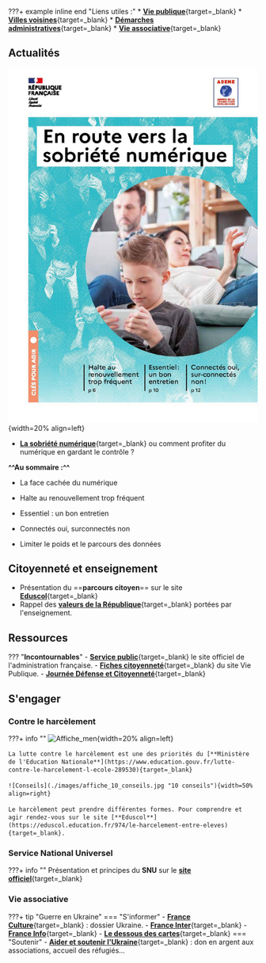 ???+ example inline end "Liens utiles :"
    * [**Vie publique**](https://www.vie-publique.fr/){target=_blank}
    * [**Villes voisines**](https://demarchesadministratives.fr/cio-information-orientation/morlaix-29600){target=_blank}
    * [**Démarches administratives**](https://demarchesadministratives.fr/demarches/categorie/formation-recherche-demploi/etudier-en-france){target=_blank}
    * [**Vie associative**](https://www.ville.morlaix.fr/VIVRE-A-MORLAIX/Vie-associative){target=_blank}
    
## Actualités

![Sobriété_numérique](./images/guide-en-route-vers-sobriete-numerique-page-001.jpg "Affiche_sobriete"){width=20% align=left}


* [**La sobriété numérique**](./pdf/guide-en-route-vers-sobriete-numerique.pdf){target=_blank} ou comment profiter du numérique en gardant le contrôle ? 

**^^Au sommaire :^^** 
    
* La face cachée du numérique 
    
* Halte au renouvellement trop fréquent 
    
* Essentiel : un bon entretien

* Connectés oui, surconnectés non

* Limiter le poids et le parcours des données



## Citoyenneté et enseignement
- Présentation du ==**parcours citoyen**== sur le site [**Eduscol**](https://www.education.gouv.fr/le-parcours-citoyen-5993){target=_blank}
- Rappel des [**valeurs de la République**](https://www.reseau-canope.fr/valeurs-de-la-republique.html){target=_blank} portées par l'enseignement.         

## Ressources

??? "**Incontournables**"
    - [**Service public**](https://www.service-public.fr/){target=_blank} le site officiel de l'administration française.
    - [**Fiches citoyenneté**](https://www.vie-publique.fr/fiches/citoyennete){target=_blank} du site Vie Publique.
    - [**Journée Défense et Citoyenneté**](https://presaje.sga.defense.gouv.fr/){target=_blank}




## S'engager

### Contre le harcèlement

???+ info ""
    ![Affiche_men](./images/affiche_harcèlement.jpg "Affiche_harcèlement"){width=20% align=left}

    La lutte contre le harcèlement est une des priorités du [**Ministère de l'Education Nationale**](https://www.education.gouv.fr/lutte-contre-le-harcelement-l-ecole-289530){target=_blank}

    ![Conseils](./images/affiche_10_conseils.jpg "10 conseils"){width=50% align=right}

    Le harcèlement peut prendre différentes formes. Pour comprendre et agir rendez-vous sur le site [**Eduscol**](https://eduscol.education.fr/974/le-harcelement-entre-eleves){target=_blank}.



### Service National Universel

???+ info ""
    Présentation et principes du **SNU** sur le [**site officiel**](https://www.snu.gouv.fr/){target=_blank}
    
### Vie associative
???+ tip "Guerre en Ukraine"
    === "S'informer"
        - [**France Culture**](https://www.franceculture.fr/theme/conflit-ukrainien){target=_blank} : dossier Ukraine.
        - [**France Inter**](https://www.franceinter.fr/monde/carte-quels-pays-aident-l-ukraine-dans-la-guerre-contre-la-russie-et-comment){target=_blank}
        - [**France Info**](https://www.francetvinfo.fr/monde/europe/manifestations-en-ukraine/){target=_blank}
        - [**Le dessous des cartes**](https://www.arte.tv/fr/videos/RC-014036/le-dessous-des-cartes/){target=_blank} 
    === "Soutenir"
        - [**Aider et soutenir l'Ukraine**](https://www.service-public.fr/particuliers/actualites/A15542){target=_blank} : don en argent aux associations, accueil des réfugiés...





